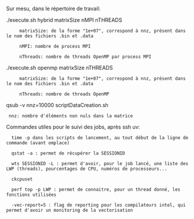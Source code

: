 Sur mesu, dans le répertoire de travail:


./execute.sh hybrid matrixSize nMPI nTHREADS

	     matrixSize: de la forme "1e+07", correspond à nnz, présent dans le nom des fichiers .bin et .data

	     nMPI: nombre de process MPI

	     nThreads: nombre de threads OpenMP par process MPI


./execute.sh openmp matrixSize nTHREADS

	     matrixSize: de la forme "1e+07", correspond à nnz, présent dans le nom des fichiers .bin et .data

	     nThreads: nombre de threads OpenMP


qsub -v nnz=10000 scriptDataCreation.sh

     nnz: nombre d'éléments non nuls dans la matrice


Commandes utiles pour le suivi des jobs, après ssh uv:

	  time -p dans les scripts de lancement, au tout début de la ligne de commande (avant omplace)

	  qstat -a : permet de récupérer la SESSIONID
	  
	  wts SESSIONID -L : permet d'avoir, pour le job lancé, une liste des LWP (threads), pourcentages de CPU, numéros de processeurs...

	  ckcpuset

	  perf top -p LWP : permet de connaitre, pour un thread donné, les fonctions utilisées

	  -vec-report=5 : flag de reporting pour les compilateurs intel, qui permet d'avoir un monitoring de la vectorisation

	  

	  